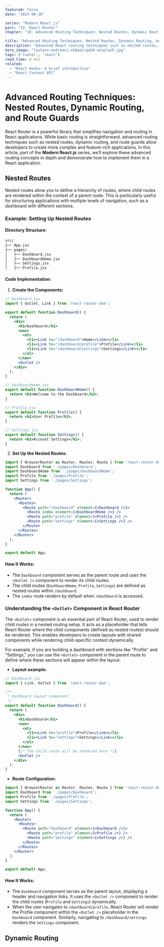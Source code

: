 ```yaml
---
featured: false
date: "2023-09-20"

series: "Modern React.js"
part: "IV. React Router"
chapter: "10. Advanced Routing Techniques: Nested Routes, Dynamic Routing, and Route Guards"

title: "Advanced Routing Techniques: Nested Routes, Dynamic Routing, and Route Guards"
description: "Advanced React routing techniques such as nested routes, dynamic routing, and route guards allow developers to create more complex and feature-rich applications."
hero_image: "lautaro-andreani-xkBaqlcqeb4-unsplash.jpg"
tags: ['router', 'react']
read_time: 8 min
related: 
  - "React Hooks: A brief introduction"
  - "React Context API"
---
```


# Advanced Routing Techniques: Nested Routes, Dynamic Routing, and Route Guards

React Router is a powerful library that simplifies navigation and routing in React applications. While basic routing is straightforward, advanced routing techniques such as nested routes, dynamic routing, and route guards allow developers to create more complex and feature-rich applications. In this article, part of the **Modern React.js** series, we’ll explore these advanced routing concepts in depth and demonstrate how to implement them in a React application.

## Nested Routes

Nested routes allow you to define a hierarchy of routes, where child routes are rendered within the context of a parent route. This is particularly useful for structuring applications with multiple levels of navigation, such as a dashboard with different sections.

### Example: Setting Up Nested Routes

#### Directory Structure:

```bash
src/
├── App.jsx
├── pages/
│   ├── Dashboard.jsx
│   ├── DashboardHome.jsx
│   ├── Settings.jsx
│   ├── Profile.jsx
```

#### Code Implementation:

1. **Create the Components:**

```jsx {numberLines}
// Dashboard.jsx
import { Outlet, Link } from 'react-router-dom';

export default function Dashboard() {
  return (
    <div>
      <h1>Dashboard</h1>
      <nav>
        <ul>
          <li><Link to="/dashboard">Home</Link></li>
          <li><Link to="/dashboard/profile">Profile</Link></li>
          <li><Link to="/dashboard/settings">Settings</Link></li>
        </ul>
      </nav>
      <Outlet />
    </div>
  );
}

// DashboardHome.jsx
export default function DashboardHome() {
  return <h2>Welcome to the Dashboard</h2>;
}

// Profile.jsx
export default function Profile() {
  return <h2>User Profile</h2>;
}

// Settings.jsx
export default function Settings() {
  return <h2>Account Settings</h2>;
}
```

2. **Set Up the Nested Routes:**

```jsx {numberLines}
import { BrowserRouter as Router, Routes, Route } from 'react-router-dom';
import Dashboard from './pages/Dashboard';
import DashboardHome from './pages/DashboardHome';
import Profile from './pages/Profile';
import Settings from './pages/Settings';

function App() {
  return (
    <Router>
      <Routes>
        <Route path="/dashboard" element={<Dashboard />}>
          <Route index element={<DashboardHome />} />
          <Route path="profile" element={<Profile />} />
          <Route path="settings" element={<Settings />} />
        </Route>
      </Routes>
    </Router>
  );
}

export default App;
```

#### How It Works:

- The `Dashboard` component serves as the parent route and uses the `<Outlet />` component to render its child routes.
- The child routes (`DashboardHome`, `Profile`, `Settings`) are defined as nested routes within `/dashboard`.
- The `index` route renders by default when `/dashboard` is accessed.

### Understanding the `<Outlet>` Component in React Router

The `<Outlet>` component is an essential part of React Router, used to render child routes in a nested routing setup. It acts as a placeholder that tells React Router where the child components (defined as nested routes) should be rendered. This enables developers to create layouts with shared components while rendering child-specific content dynamically.

For example, if you are building a dashboard with sections like "Profile" and "Settings," you can use the `<Outlet>` component in the parent route to define where these sections will appear within the layout.

- **Layout example:**

```jsx {numberLines 4,5,6,17}
// Dashboard.jsx
import { Link, Outlet } from 'react-router-dom';

/**
 * Dashboard layout component
 */
export default function Dashboard() {
  return (
    <div>
      <h1>Dashboard</h1>
      <nav>
        <ul>
          <li><Link to="profile">Profile</Link></li>
          <li><Link to="settings">Settings</Link></li>
        </ul>
      </nav>
      {/* The child route will be rendered here */}
      <Outlet />
    </div>
  );
}
```

- **Route Configuration:**

```jsx {numberLines}
import { BrowserRouter as Router, Routes, Route } from 'react-router-dom';
import Dashboard from './pages/Dashboard';
import Profile from './pages/Profile';
import Settings from './pages/Settings';

function App() {
  return (
    <Router>
      <Routes>
        <Route path="dashboard" element={<Dashboard />}>
          <Route path="profile" element={<Profile />} />
          <Route path="settings" element={<Settings />} />
        </Route>
      </Routes>
    </Router>
  );
}

export default App;
```

#### How It Works:

- The `Dashboard` component serves as the parent layout, displaying a header and navigation links. It uses the `<Outlet />` component to render the child routes (`Profile` and `Settings`) dynamically.
- When the user navigates to `/dashboard/profile`, React Router will render the Profile component within the `<Outlet />` placeholder in the `Dashboard` component. Similarly, navigating to `/dashboard/settings` renders the `Settings` component.

## Dynamic Routing

